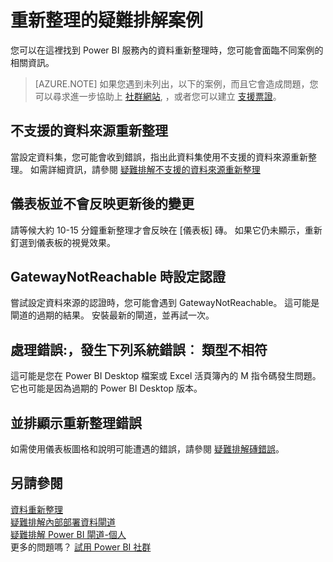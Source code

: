 <properties 
   pageTitle="重新整理的疑難排解案例"
   description="重新整理的疑難排解案例"
   services="powerbi" 
   documentationCenter="" 
   authors="guyinacube" 
   manager="mblythe" 
   backup=""
   editor=""
   tags=""
   qualityFocus="complete"
   qualityDate="04/04/2016"/>
 
<tags
   ms.service="powerbi"
   ms.devlang="NA"
   ms.topic="article"
   ms.tgt_pltfrm="NA"
   ms.workload="powerbi"
   ms.date="08/15/2016"
   ms.author="asaxton"/>

# 重新整理的疑難排解案例  

您可以在這裡找到 Power BI 服務內的資料重新整理時，您可能會面臨不同案例的相關資訊。 

> [AZURE.NOTE] 如果您遇到未列出，以下的案例，而且它會造成問題，您可以尋求進一步協助上 [社群網站](http://community.powerbi.com/), ，或者您可以建立 [支援票證](https://powerbi.microsoft.com/support/)。

## 不支援的資料來源重新整理
當設定資料集，您可能會收到錯誤，指出此資料集使用不支援的資料來源重新整理。 如需詳細資訊，請參閱 [疑難排解不支援的資料來源重新整理](powerbi-admin-troubleshoot-unsupported-data-source-for-refresh.md)

## 儀表板並不會反映更新後的變更  
請等候大約 10-15 分鐘重新整理才會反映在 [儀表板] 磚。  如果它仍未顯示，重新釘選到儀表板的視覺效果。

## GatewayNotReachable 時設定認證  
嘗試設定資料來源的認證時，您可能會遇到 GatewayNotReachable。 這可能是閘道的過期的結果。  安裝最新的閘道，並再試一次。

## 處理錯誤:，發生下列系統錯誤︰ 類型不相符  
這可能是您在 Power BI Desktop 檔案或 Excel 活頁簿內的 M 指令碼發生問題。  它也可能是因為過期的 Power BI Desktop 版本。

## 並排顯示重新整理錯誤
如需使用儀表板圖格和說明可能遭遇的錯誤，請參閱 [疑難排解磚錯誤](powerbi-refresh-troubleshooting-tile-errors.md)。

## 另請參閱  

[資料重新整理](powerbi-refresh-data.md)  
[疑難排解內部部署資料閘道](powerbi-gateway-onprem-tshoot.md)  
[疑難排解 Power BI 閘道-個人](powerbi-admin-troubleshooting-power-bi-personal-gateway.md)  
更多的問題嗎？ [試用 Power BI 社群](http://community.powerbi.com/)